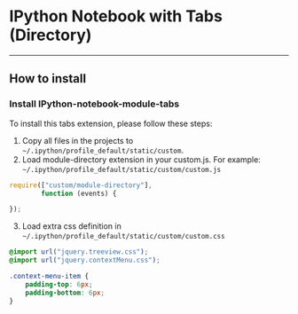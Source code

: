 # IPython Notebook with Tabs (Directory)
--------------

## How to install

### Install IPython-notebook-module-tabs
To install this tabs extension, please follow these steps:

1. Copy all files in the projects to `~/.ipython/profile_default/static/custom`.
2. Load module-directory extension in your custom.js. For example: `~/.ipython/profile_default/static/custom/custom.js`
	
```javascript
require(["custom/module-directory"], 
        function (events) {

});
```

3. Load extra css definition in `~/.ipython/profile_default/static/custom/custom.css`

```css
@import url("jquery.treeview.css");
@import url("jquery.contextMenu.css");

.context-menu-item {
    padding-top: 6px;
    padding-bottom: 6px;
}
```